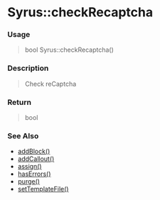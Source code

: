 
# Syrus::checkRecaptcha 

### Usage

> bool Syrus::checkRecaptcha()

### Description

> Check reCaptcha



### Return
> bool 
### See Also

* [addBlock()](addblock.md)
* [addCallout()](addcallout.md)
* [assign()](assign.md)
* [hasErrors()](haserrors.md)
* [purge()](purge.md)
* [setTemplateFile()](settemplatefile.md)


